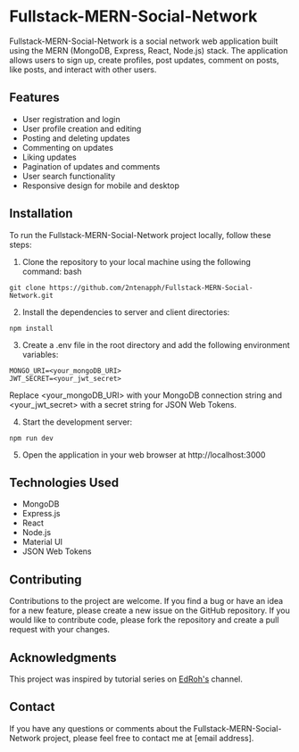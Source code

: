 # Fullstack-MERN-Social-Network
Fullstack-MERN-Social-Network is a social network web application built using the MERN (MongoDB, Express, React, Node.js) stack. The application allows users to sign up, create profiles, post updates, comment on posts, like posts, and interact with other users.

## Features
* User registration and login
* User profile creation and editing
* Posting and deleting updates
* Commenting on updates
* Liking updates
* Pagination of updates and comments
* User search functionality
* Responsive design for mobile and desktop

## Installation
To run the Fullstack-MERN-Social-Network project locally, follow these steps:

1. Clone the repository to your local machine using the following command:
bash

`git clone https://github.com/2ntenapph/Fullstack-MERN-Social-Network.git`
	
2. Install the dependencies to server and client directories:

`npm install`
	
3. Create a .env file in the root directory and add the following environment variables:
```
MONGO_URI=<your_mongoDB_URI>
JWT_SECRET=<your_jwt_secret>
```	
Replace <your_mongoDB_URI> with your MongoDB connection string and <your_jwt_secret> with a secret string for JSON Web Tokens.

4. Start the development server:

`npm run dev`
	
5. Open the application in your web browser at http://localhost:3000

## Technologies Used
* MongoDB
* Express.js
* React
* Node.js
* Material UI
* JSON Web Tokens

## Contributing
Contributions to the project are welcome. If you find a bug or have an idea for a new feature, 
please create a new issue on the GitHub repository. If you would like to contribute code, please 
fork the repository and create a pull request with your changes.

## Acknowledgments
This project was inspired by tutorial series on [EdRoh's](https://www.youtube.com/@EdRohDev) channel.

## Contact
If you have any questions or comments about the Fullstack-MERN-Social-Network project, please feel free to contact me at [email address].
